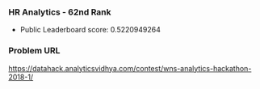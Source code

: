 ###  HR Analytics - 62nd Rank

- Public Leaderboard score: 0.5220949264

### Problem URL

https://datahack.analyticsvidhya.com/contest/wns-analytics-hackathon-2018-1/
